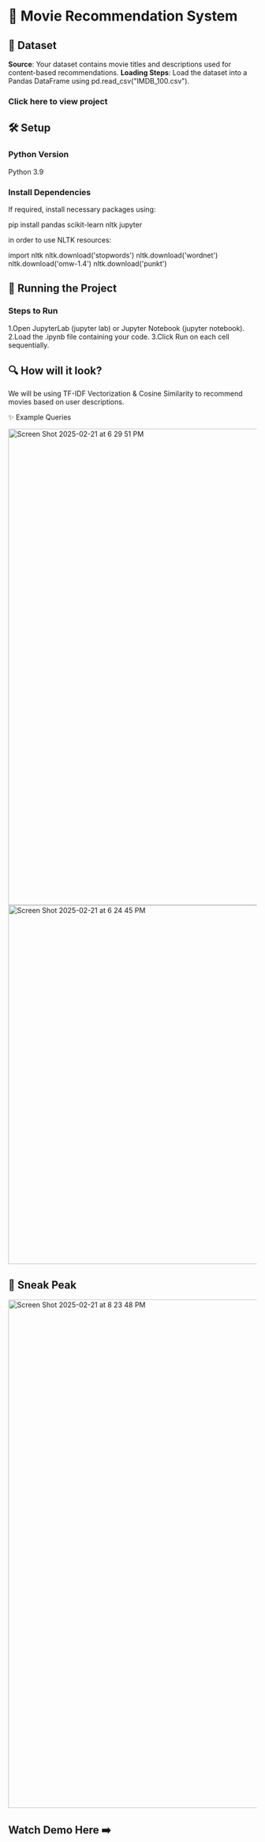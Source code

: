 # 🎥 Movie Recommendation System
## 📂 Dataset


**Source**: Your dataset contains movie titles and descriptions used for content-based recommendations.
**Loading Steps**: Load the dataset into a Pandas DataFrame using pd.read_csv("IMDB_100.csv").

### Click here to view project

## 🛠️ Setup

### Python Version
 Python 3.9 

### Install Dependencies
If required, install necessary packages using:

pip install pandas scikit-learn nltk jupyter

in order to use  NLTK resources:

import nltk
nltk.download('stopwords')
nltk.download('wordnet')
nltk.download('omw-1.4')
nltk.download('punkt')

## 🚀 Running the Project

 ### Steps to Run

1.Open JupyterLab (jupyter lab) or Jupyter Notebook (jupyter notebook).
2.Load the .ipynb file containing your code.
3.Click Run on each cell sequentially.

## 🔍 How will it look?
 We will be using TF-IDF Vectorization & Cosine Similarity to recommend movies based on user descriptions.

 ✨ Example Queries

<img width="965" alt="Screen Shot 2025-02-21 at 6 29 51 PM" src="https://github.com/user-attachments/assets/9f1495b4-b94d-406d-9c8f-03d939817e26" />



<img width="727" alt="Screen Shot 2025-02-21 at 6 24 45 PM" src="https://github.com/user-attachments/assets/57f36930-f04e-4114-83bf-6ceb0231194d" />

## 📸 Sneak Peak

<img width="1030" alt="Screen Shot 2025-02-21 at 8 23 48 PM" src="https://github.com/user-attachments/assets/4c651ae0-7ee1-4f8e-950c-b263d98265da" />



## Watch Demo Here ➡️


